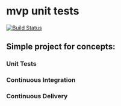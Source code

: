 # mvp unit tests
[![Build Status](https://travis-ci.org/fanky10/mvp_unit_tests.svg?branch=master)](https://travis-ci.org/fanky10/mvp_unit_tests)

## Simple project for concepts:
### Unit Tests
### Continuous Integration
### Continuous Delivery
